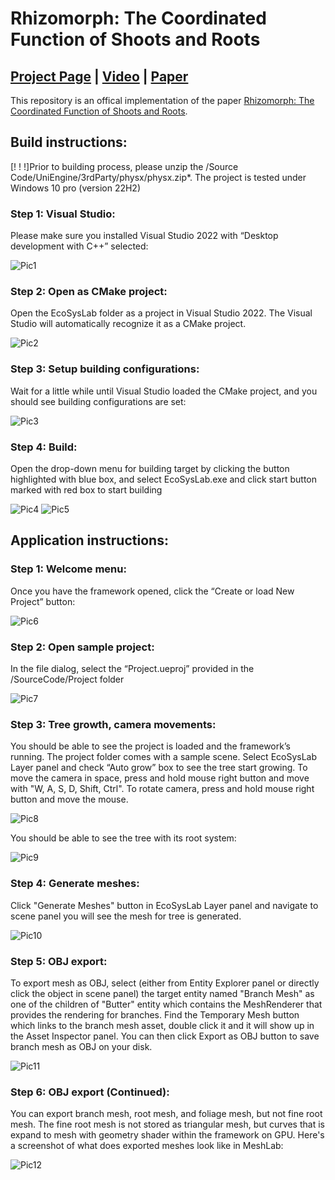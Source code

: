 # Rhizomorph: The Coordinated Function of Shoots and Roots

## [Project Page](https://storage.googleapis.com/pirk.io/projects/rhizomorph/index.html) | [Video](https://vimeo.com/819321601) | [Paper](https://dl.acm.org/doi/pdf/10.1145/3592145)
This repository is an offical implementation of the paper [Rhizomorph: The Coordinated Function of Shoots and Roots](https://storage.googleapis.com/pirk.io/projects/rhizomorph/index.html).

## Build instructions:
[! ! !]Prior to building process, please unzip the /Source Code/UniEngine/3rdParty/physx/physx.zip*.
The project is tested under Windows 10 pro (version 22H2)

### Step 1: Visual Studio:
Please make sure you installed Visual Studio 2022 with “Desktop development with C++” selected:

![Pic1](/Resources/GitHub/Picture1.png?raw=true "Pic1")

### Step 2: Open as CMake project:
Open the EcoSysLab folder as a project in Visual Studio 2022. The Visual Studio will automatically recognize it as a 
CMake project.

![Pic2](/Resources/GitHub/Picture2.png?raw=true "Pic2")

### Step 3: Setup building configurations:
Wait for a little while until Visual Studio loaded the CMake project, and you should see building configurations 
are set:

![Pic3](/Resources/GitHub/Picture3.png?raw=true "Pic3")

### Step 4: Build:
Open the drop-down menu for building target by clicking the button highlighted with blue box, and select 
EcoSysLab.exe and click start button marked with red box to start building

![Pic4](/Resources/GitHub/Picture4.png?raw=true "Pic4")
![Pic5](/Resources/GitHub/Picture5.png?raw=true "Pic5")

## Application instructions:
### Step 1: Welcome menu:
Once you have the framework opened, click the “Create or load New Project” button:

![Pic6](/Resources/GitHub/Picture6.png?raw=true "Pic6")

### Step 2: Open sample project:
In the file dialog, select the “Project.ueproj” provided in the /SourceCode/Project folder

![Pic7](/Resources/GitHub/Picture7.png?raw=true "Pic7")

### Step 3: Tree growth, camera movements:
You should be able to see the project is loaded and the framework’s running. The project folder comes with a sample scene. Select EcoSysLab Layer panel and check “Auto grow” box to see the tree start growing. To move the camera in space, press and hold mouse right button and move with "W, A, S, D, Shift, Ctrl". To rotate camera, press and hold mouse right button and move the mouse.

![Pic8](/Resources/GitHub/Picture8.png?raw=true "Pic8")

You should be able to see the tree with its root system:

![Pic9](/Resources/GitHub/Picture9.png?raw=true "Pic9")

### Step 4: Generate meshes:
Click "Generate Meshes" button in EcoSysLab Layer panel and navigate to scene panel you will see the mesh for tree is generated.

![Pic10](/Resources/GitHub/Picture10.png?raw=true "Pic10")

### Step 5: OBJ export:
To export mesh as OBJ, select (either from Entity Explorer panel or directly click the object in scene panel) the target entity named "Branch Mesh" as one of the children of "Butter" entity which contains the MeshRenderer that provides the rendering for branches.
Find the Temporary Mesh button which links to the branch mesh asset, double click it and it will show up in the Asset Inspector panel. You can then click Export as OBJ button to save branch mesh as OBJ on your disk.

![Pic11](/Resources/GitHub/Picture11.png?raw=true "Pic11")

### Step 6: OBJ export (Continued):
You can export branch mesh, root mesh, and foliage mesh, but not fine root mesh. The fine root mesh is not stored as triangular mesh, but curves that is expand to mesh with geometry shader within the framework on GPU. Here's a screenshot of what does exported meshes look like in MeshLab:

![Pic12](/Resources/GitHub/Picture12.png?raw=true "Pic12")
